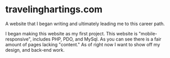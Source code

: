 # travelinghartings.com
A website that I began writing and ultimately leading me to this career path. 

I began making this website as my first project. This website is "mobile-responsive", includes PHP, PDO, and MySql.
As you can see there is a fair amount of pages lacking "content." As of right now I want to show off my design, and 
back-end work.

